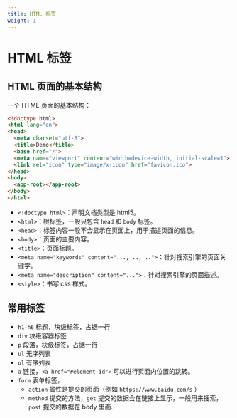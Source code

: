 ```yaml
---
title: HTML 标签
weight: 1
---
```


# HTML 标签

## HTML 页面的基本结构

一个 HTML 页面的基本结构：

```html
<!doctype html>
<html lang="en">
<head>
  <meta charset="utf-8">
  <title>Demo</title>
  <base href="/">
  <meta name="viewport" content="width=device-width, initial-scale=1">
  <link rel="icon" type="image/x-icon" href="favicon.ico">
</head>
<body>
  <app-root></app-root>
</body>
</html>
```

- `<!doctype html>`：声明文档类型是 html5。
- `<html>`：根标签，一般只包含 `head` 和 `body` 标签。
- `<head>`：标签内容一般不会显示在页面上，用于描述页面的信息。
- `<body>`：页面的主要内容。
- `<title>`：页面标题。
- `<meta name="keywords" content="..., .., ..">`：针对搜索引擎的页面关键字。
- `<meta name="description" content="...">`：针对搜索引擎的页面描述。
- `<style>`：书写 css 样式。

## 常用标签

- `h1-h6` 标题，块级标签，占据一行
- `div` 块级容器标签
- `p` 段落，块级标签，占据一行
- `ul` 无序列表
- `ol` 有序列表
- `a` 链接，`<a href="#element-id">` 可以进行页面内位置的跳转。
- `form` 表单标签，
  - `action` 属性是提交的页面（例如 `https://www.baidu.com/s` ）
  - `method` 提交的方法，`get` 提交的数据会在链接上显示，一般用来搜索，`post` 提交的数据在 body 里面.
